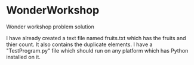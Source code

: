 # WonderWorkshop
Wonder workshop problem solution

I have already created a text file named fruits.txt which has the fruits and thier count. It also contains the duplicate elements. 
I have a "TestProgram.py" file which should run on any platform which has Python installed on it. 
